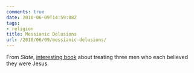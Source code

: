 ```yaml
---
comments: true
date: 2010-06-09T14:59:08Z
tags:
- religion
title: Messianic Delusions
url: /2010/06/09/messianic-delusions/
---
```


From <em>Slate</em>, [interesting book](http://www.slate.com/id/2255105/) about treating three men who each believed they were Jesus.
